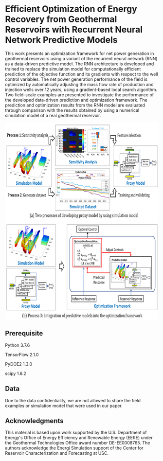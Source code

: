 # Efficient Optimization of Energy Recovery from Geothermal Reservoirs with Recurrent Neural Network Predictive Models

This work presents an optimization framework for net power generation in geothermal reservoirs using a variant of the recurrent neural network (RNN) as a data-driven predictive model. The RNN architecture is developed and trained to replace the simulation model for computationally efficient prediction of the objective function and its gradients with respect to the well control variables. The net power generation performance of the field is optimized by automatically adjusting the mass flow rate of production and injection wells over 12 years, using a gradient-based local search algorithm. Two field-scale examples are presented to investigate the performance of the developed data-driven prediction and optimization framework. The prediction and optimization results from the RNN model are evaluated through comparison with the results obtained by using a numerical simulation model of a real geothermal reservoir.


<p align="center">
<img src="https://github.com/ZhenQin-USC/ProxyBasedOptimization/blob/main/Image/Workflow.png" width="750" height="650">
</p>



## Prerequisite
Python 3.7.6

TensorFlow 2.1.0

PyDOE2 1.3.0

scipy 1.6.2

## Data
Due to the data confidentiality, we are not allowed to share the field examples or simulation model that were used in our paper. 



## Acknowledgments
This material is based upon work supported by the U.S. Department of Energy's Office of Energy Efficiency and Renewable Energy (EERE) under the Geothermal Technologies Office award number DE-EE0008765. The authors acknowledge the Energi Simulation support of the Center for Reservoir Characterization and Forecasting at USC.

